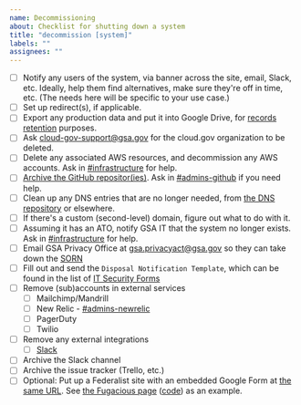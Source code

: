 ```yaml
---
name: Decommissioning
about: Checklist for shutting down a system
title: "decommission [system]"
labels: ""
assignees: ""
---
```


- [ ] Notify any users of the system, via banner across the site, email, Slack, etc. Ideally, help them find alternatives, make sure they're off in time, etc. (The needs here will be specific to your use case.)
- [ ] Set up redirect(s), if applicable.
- [ ] Export any production data and put it into Google Drive, for [records retention](https://handbook.18f.gov/records-management/) purposes.
- [ ] Ask [cloud-gov-support@gsa.gov](mailto:cloud-gov-support@gsa.gov) for the cloud.gov organization to be deleted.
- [ ] Delete any associated AWS resources, and decommission any AWS accounts. Ask in [#infrastructure](https://gsa-tts.slack.com/messages/infrastructure) for help.
- [ ] [Archive the GitHub repositor(ies)](https://help.github.com/articles/archiving-repositories/). Ask in [#admins-github](https://gsa-tts.slack.com/messages/admins-github) if you need help.
- [ ] Clean up any DNS entries that are no longer needed, from [the DNS repository](https://github.com/18F/dns) or elsewhere.
- [ ] If there's a custom (second-level) domain, figure out what to do with it.
- [ ] Assuming it has an ATO, notify GSA IT that the system no longer exists. Ask in [#infrastructure](https://gsa-tts.slack.com/messages/infrastructure) for help.
- [ ] Email GSA Privacy Office at [gsa.privacyact@gsa.gov](mailto:gsa.privacyact@gsa.gov) so they can take down the [SORN](https://before-you-ship.18f.gov/privacy/)
- [ ] Fill out and send the `Disposal Notification Template`, which can be found in the list of [IT Security Forms](https://insite.gsa.gov/portal/content/627238)
- [ ] Remove (sub)accounts in external services
  - [ ] Mailchimp/Mandrill
  - [ ] New Relic - [#admins-newrelic](https://gsa-tts.slack.com/messages/admins-newrelic)
  - [ ] PagerDuty
  - [ ] Twilio
- [ ] Remove any external integrations
  - [ ] [Slack](https://handbook.18f.gov/slack/#integrations)
- [ ] Archive the Slack channel
- [ ] Archive the issue tracker (Trello, etc.)
- [ ] Optional: Put up a Federalist site with an embedded Google Form at [the same URL](https://federalist-docs.18f.gov/pages/how-federalist-works/custom-urls/). See [the Fugacious page](https://fugacious.18f.gov/) ([code](https://github.com/18F/fugacious-landing)) as an example.

